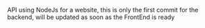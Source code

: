 API using NodeJs for a website, this is only the first commit for the backend, will be updated as soon as the FrontEnd is ready